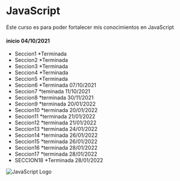 # JavaScript
Este curso es para poder fortalecer mis conocimientos en JavaScript
<h4>inicio 04/10/2021</h4>

* Seccion1
         *Terminada
* Seccion2
         *Terminada
* Seccion3
         *Terminada
* Seccion4
         *Terminada
* Seccion5
         *Terminada
* Seccion6
         *Terminada 07/10/2021
* Seccion7
         *teminada 11/10/2021
* Seccion8
         *terminada 30/11/2021
* Seccion9
         *terminada 20/01/2022
* Seccion10
         *terminada 20/01/2022
* Seccion11
         *terminada 21/01/2022
* Seccion12
         *terminada 21/01/2022
* Seccion13
         *terminada 24/01/2022
* Seccion14
         *terminada 26/01/2022
* Seccion15
         *terminada 26/01/2022
* Seccion16
         *terminada 28/01/2022
* Seccion17
         *terminada 28/01/2022
* SECCION18
         *Terminada 28/01/2022
   
         
![JavaScript Logo](https://upload.wikimedia.org/wikipedia/commons/thumb/9/99/Unofficial_JavaScript_logo_2.svg/480px-Unofficial_JavaScript_logo_2.svg.png)

